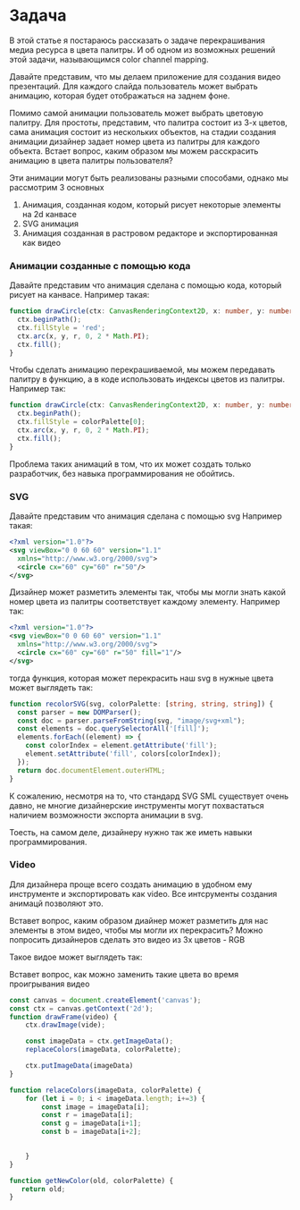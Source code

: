 # Задача
В этой статье я постараюсь рассказать о задаче перекрашивания медиа ресурса в цвета палитры.
И об одном из возможных решений этой задачи, называющимся color channel mapping.

Давайте представим, что мы делаем приложение для создания видео презентаций.
Для каждого слайда пользователь может выбрать анимацию, которая будет отображаться на заднем фоне.

Помимо самой анимации пользователь может выбрать цветовую палитру.
Для простоты, представим, что палитра состоит из 3-х цветов, сама анимация состоит из нескольких объектов, на стадии создания анимации дизайнер задает номер цвета из палитры для каждого объекта.
Встает вопрос, каким образом мы можем расскрасить анимацию в цвета палитры пользователя?


Эти анимации могут быть реализованы разными способами, однако мы рассмотрим 3 основных

1. Анимация, созданная кодом, который рисует некоторые элементы на 2d канвасе
1. SVG анимация
1. Анимация созданная в растровом редакторе и экспортированная как видео

### Анимации созданные с помощью кода

Давайте представим что анимация сделана с помощью кода, который рисует на канвасе.
Например такая:

```typescript
function drawCircle(ctx: CanvasRenderingContext2D, x: number, y: number, r: number) {
  ctx.beginPath();
  ctx.fillStyle = 'red';
  ctx.arc(x, y, r, 0, 2 * Math.PI);
  ctx.fill();
}
```

Чтобы сделать анимацию перекрашиваемой, мы можем передавать палитру в функцию, а в коде использовать индексы цветов из палитры.
Например так:

```typescript
function drawCircle(ctx: CanvasRenderingContext2D, x: number, y: number, r: number, colorPalette: [string, string, string]) {
  ctx.beginPath();
  ctx.fillStyle = colorPalette[0];
  ctx.arc(x, y, r, 0, 2 * Math.PI);
  ctx.fill();
}
```

Проблема таких анимаций в том, что их может создать только разработчик, без навыка программирования не обойтись.

### SVG

Давайте представим что анимация сделана с помощью svg
Например такая:

```xml
<?xml version="1.0"?>
<svg viewBox="0 0 60 60" version="1.1"
  xmlns="http://www.w3.org/2000/svg">
  <circle cx="60" cy="60" r="50"/>
</svg>
```

Дизайнер может разметить элементы так, чтобы мы могли знать какой номер цвета из палитры соответствует каждому элементу.
Например так:

```xml
<?xml version="1.0"?>
<svg viewBox="0 0 60 60" version="1.1"
  xmlns="http://www.w3.org/2000/svg">
  <circle cx="60" cy="60" r="50" fill="1"/>
</svg>
```

тогда функция, которая может перекрасить наш svg в нужные цвета может выглядеть так:

```typescript
function recolorSVG(svg, colorPalette: [string, string, string]) {
  const parser = new DOMParser();
  const doc = parser.parseFromString(svg, "image/svg+xml");
  const elements = doc.querySelectorAll('[fill]');
  elements.forEach((element) => {
    const colorIndex = element.getAttribute('fill');
    element.setAttribute('fill', colors[colorIndex]);
  });
  return doc.documentElement.outerHTML;
}
```

К сожалению, несмотря на то, что стандард SVG SML существует очень давно, не многие дизайнерские инструменты могут похвастаться наличием возможности экспорта анимации в svg.

Тоесть, на самом деле, дизайнеру нужно так же иметь навыки программирования.

### Video

Для дизайнера проще всего создать анимацию в удобном ему инструменте и экспортировать как video.
Все интсрументы создания анимацй позволяют это.

Вставет вопрос, каким образом диайнер может разметить для нас элементы в этом видео, чтобы мы могли их перекрасить?
Можно попросить дизайнеров сделать это видео из 3х цветов - RGB

Такое видое может выглядеть так:

Вставет вопрос, как можно заменить такие цвета во время проигрывания видео

```javascript
const canvas = document.createElement('canvas');
const ctx = canvas.getContext('2d');
function drawFrame(video) {
    ctx.drawImage(vide);

    const imageData = ctx.getImageData();
    replaceColors(imageData, colorPalette);

    ctx.putImageData(imageData)
}

function relaceColors(imageData, colorPalette) {
    for (let i = 0; i < imageData.length; i+=3) {
        const image = imageData[i];
        const r = imageData[i];
        const g = imageData[i+1];
        const b = imageData[i+2];

        
    }
}

function getNewColor(old, colorPalette) {
   return old;
}
```
